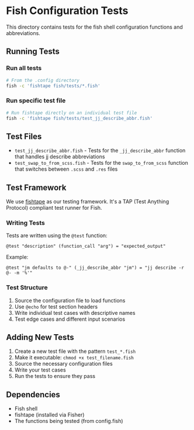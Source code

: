 # Fish Configuration Tests

This directory contains tests for the fish shell configuration functions and abbreviations.

## Running Tests

### Run all tests
```bash
# From the .config directory
fish -c 'fishtape fish/tests/*.fish'
```

### Run specific test file
```bash
# Run fishtape directly on an individual test file
fish -c 'fishtape fish/tests/test_jj_describe_abbr.fish'
```

## Test Files

- `test_jj_describe_abbr.fish` - Tests for the `_jj_describe_abbr` function that handles jj describe abbreviations
- `test_swap_to_from_scss.fish` - Tests for the `swap_to_from_scss` function that switches between `.scss` and `.res` files

## Test Framework

We use [fishtape](https://github.com/jorgebucaran/fishtape) as our testing framework. It's a TAP (Test Anything Protocol) compliant test runner for Fish.

### Writing Tests

Tests are written using the `@test` function:

```fish
@test "description" (function_call "arg") = "expected_output"
```

Example:
```fish
@test "jm defaults to @-" (_jj_describe_abbr "jm") = "jj describe -r @- -m '%'"
```

### Test Structure

1. Source the configuration file to load functions
2. Use `@echo` for test section headers
3. Write individual test cases with descriptive names
4. Test edge cases and different input scenarios

## Adding New Tests

1. Create a new test file with the pattern `test_*.fish`
2. Make it executable: `chmod +x test_filename.fish`
3. Source the necessary configuration files
4. Write your test cases
5. Run the tests to ensure they pass

## Dependencies

- Fish shell
- fishtape (installed via Fisher)
- The functions being tested (from config.fish)

